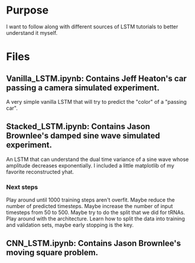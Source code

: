 # Purpose
I want to follow along with different sources of LSTM tutorials to better understand it myself.


# Files
## Vanilla_LSTM.ipynb: Contains Jeff Heaton's car passing a camera simulated experiment. 
A very simple vanilla LSTM that will try to predict the "color" of a "passing car".

## Stacked_LSTM.ipynb: Contains Jason Brownlee's damped sine wave simulated experiment.
An LSTM that can understand the dual time variance of a sine wave whose amplitude decreases exponentially.
I included a little matplotlib of my favorite reconstructed yhat.
### Next steps
Play around until 1000 training steps aren't overfit. Maybe reduce the number of predicted timesteps. Maybe
increase the number of input timesteps from 50 to 500. Maybe try to do the split that we did for tRNAs. Play
around with the architecture. Learn how to split the data into training and validation sets, maybe early stopping
is the key.

## CNN_LSTM.ipynb: Contains Jason Brownlee's moving square problem.